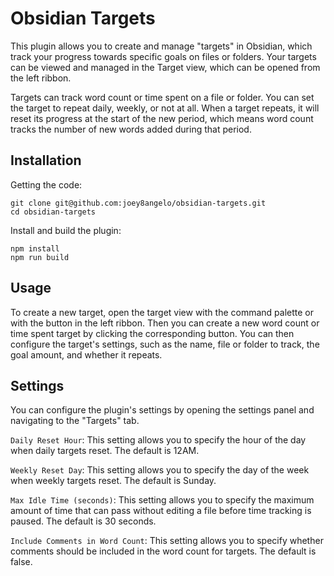 # Obsidian Targets
This plugin allows you to create and manage "targets" in Obsidian, which track your progress towards specific goals on files or folders. Your targets can be viewed and managed in the Target view, which can be opened from the left ribbon.

Targets can track word count or time spent on a file or folder. You can set the target to repeat daily, weekly, or not at all. When a target repeats, it will reset its progress at the start of the new period, which means word count tracks the number of new words added during that period.

## Installation
Getting the code:
```
git clone git@github.com:joey8angelo/obsidian-targets.git
cd obsidian-targets
```
Install and build the plugin:
```
npm install
npm run build
```

## Usage
To create a new target, open the target view with the command palette or with the button in the left ribbon. Then you can create a new word count or time spent target by clicking the corresponding button. You can then configure the target's settings, such as the name, file or folder to track, the goal amount, and whether it repeats. 

## Settings
You can configure the plugin's settings by opening the settings panel and navigating to the "Targets" tab.

`Daily Reset Hour`: This setting allows you to specify the hour of the day when daily targets reset. The default is 12AM.

`Weekly Reset Day`: This setting allows you to specify the day of the week when weekly targets reset. The default is Sunday.

`Max Idle Time (seconds)`: This setting allows you to specify the maximum amount of time that can pass without editing a file before time tracking is paused. The default is 30 seconds.

`Include Comments in Word Count`: This setting allows you to specify whether comments should be included in the word count for targets. The default is false.
